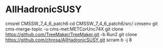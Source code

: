 # AllHadronicSUSY

cmsrel CMSSW_7_4_6_patch6
cd CMSSW_7_4_6_patch6/src/
cmsenv
git cms-merge-topic -u cms-met:METCorUnc74X
git clone https://github.com/TreeMaker/TreeMaker.git -b Run2
git clone https://github.com/chrosa/AllHadronicSUSY.git
scram b -j 8

